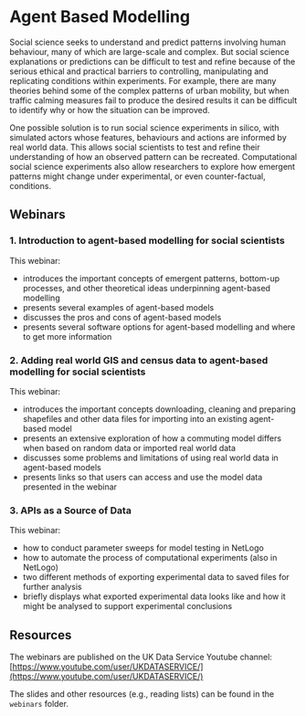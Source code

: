 # Agent Based Modelling

Social science seeks to understand and predict patterns involving human behaviour, many of which are large-scale and complex. But social 
science explanations or predictions can be difficult to test and refine because of the serious ethical and practical barriers to controlling, manipulating and replicating conditions within experiments. For example, there are many theories behind some of the complex patterns of urban mobility, but when traffic calming measures fail to produce the desired results it can be difficult to identify why or how the situation can be improved. 

One possible solution is to run social science experiments in silico, with simulated actors whose features, behaviours and actions are informed by real world data. This allows social scientists to test and refine their understanding of how an observed pattern can be recreated. Computational social science experiments also allow researchers to explore how emergent patterns might change under experimental, or even counter-factual, conditions.

## Webinars

### 1. Introduction to agent-based modelling for social scientists

This webinar:

* introduces the important concepts of emergent patterns, bottom-up processes, and other theoretical ideas underpinning agent-based modelling
* presents several examples of agent-based models
* discusses the pros and cons of agent-based models
* presents several software options for agent-based modelling and where to get more information

### 2. Adding real world GIS and census data to agent-based modelling for social scientists

This webinar:

* introduces the important concepts downloading, cleaning and preparing shapefiles and other data files for importing into an existing agent-based model
* presents an extensive exploration of how a commuting model differs when based on random data or imported real world data
* discusses some problems and limitations of using real world data in agent-based models
* presents links so that users can access and use the model data presented in the webinar

### 3. APIs as a Source of Data

This webinar:
* how to conduct parameter sweeps for model testing in NetLogo
* how to automate the process of computational experiments (also in NetLogo)
* two different methods of exporting experimental data to saved files for further analysis
* briefly displays what exported experimental data looks like and how it might be analysed to support experimental conclusions

## Resources

The webinars are published on the UK Data Service Youtube channel: [https://www.youtube.com/user/UKDATASERVICE/](https://www.youtube.com/user/UKDATASERVICE/)

The slides and other resources (e.g., reading lists) can be found in the `webinars` folder.
